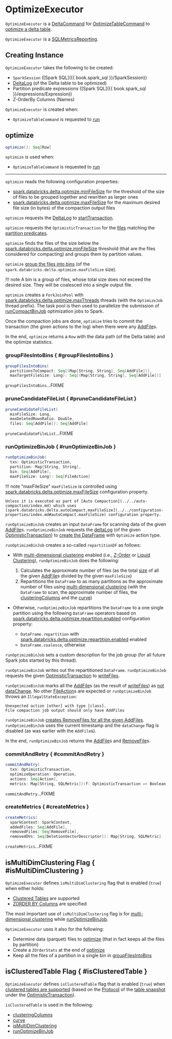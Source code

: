 # OptimizeExecutor

`OptimizeExecutor` is a [DeltaCommand](../DeltaCommand.md) for [OptimizeTableCommand](OptimizeTableCommand.md) to [optimize a delta table](#optimize).

`OptimizeExecutor` is a [SQLMetricsReporting](../../SQLMetricsReporting.md).

## Creating Instance

`OptimizeExecutor` takes the following to be created:

* <span id="sparkSession"> `SparkSession` ([Spark SQL]({{ book.spark_sql }}/SparkSession))
* <span id="deltaLog"> [DeltaLog](../../DeltaLog.md) (of the Delta table to be optimized)
* <span id="partitionPredicate"> Partition predicate expressions ([Spark SQL]({{ book.spark_sql }}/expressions/Expression))
* <span id="zOrderByColumns"> Z-OrderBy Columns (Names)

`OptimizeExecutor` is created when:

* `OptimizeTableCommand` is requested to [run](OptimizeTableCommand.md#run)

## optimize

```scala
optimize(): Seq[Row]
```

`optimize` is used when:

* `OptimizeTableCommand` is requested to [run](OptimizeTableCommand.md#run)

---

`optimize` reads the following configuration properties:

* [spark.databricks.delta.optimize.minFileSize](../../configuration-properties/DeltaSQLConf.md#spark.databricks.delta.optimize.minFileSize) for the threshold of the size of files to be grouped together and rewritten as larger ones
* [spark.databricks.delta.optimize.maxFileSize](../../configuration-properties/DeltaSQLConf.md#spark.databricks.delta.optimize.maxFileSize) for the maximum desired file size (in bytes) of the compaction output files

`optimize` requests the [DeltaLog](#deltaLog) to [startTransaction](../../DeltaLog.md#startTransaction).

`optimize` requests the `OptimisticTransaction` for the [files](../../OptimisticTransactionImpl.md#filterFiles) matching the [partition predicates](#partitionPredicate).

`optimize` finds the files of the size below the [spark.databricks.delta.optimize.minFileSize](../../configuration-properties/DeltaSQLConf.md#spark.databricks.delta.optimize.minFileSize) threshold (that are the files considered for compacting) and groups them by partition values.

`optimize` [group the files into bins](#groupFilesIntoBins) (of the `spark.databricks.delta.optimize.maxFileSize` size).

!!! note
    A bin is a group of files, whose total size does not exceed the desired size. They will be coalesced into a single output file.

`optimize` creates a `ForkJoinPool` with [spark.databricks.delta.optimize.maxThreads](../../configuration-properties/DeltaSQLConf.md#spark.databricks.delta.optimize.maxThreads) threads (with the `OptimizeJob` thread prefix). The task pool is then used to parallelize the submission of [runCompactBinJob](#runCompactBinJob) optimization jobs to Spark.

Once the compaction jobs are done, `optimize` tries to commit the transaction (the given actions to the log) when there were any [AddFile](../../AddFile.md)s.

In the end, `optimize` returns a `Row` with the data path (of the Delta table) and the optimize statistics.

### groupFilesIntoBins { #groupFilesIntoBins }

```scala
groupFilesIntoBins(
  partitionsToCompact: Seq[(Map[String, String], Seq[AddFile])],
  maxTargetFileSize: Long): Seq[(Map[String, String], Seq[AddFile])]
```

`groupFilesIntoBins`...FIXME

### pruneCandidateFileList { #pruneCandidateFileList }

```scala
pruneCandidateFileList(
  minFileSize: Long,
  maxDeletedRowsRatio: Double,
  files: Seq[AddFile]): Seq[AddFile]
```

`pruneCandidateFileList`...FIXME

### runOptimizeBinJob { #runOptimizeBinJob }

```scala
runOptimizeBinJob(
  txn: OptimisticTransaction,
  partition: Map[String, String],
  bin: Seq[AddFile],
  maxFileSize: Long): Seq[FileAction]
```

!!! note "maxFileSize"
    `maxFileSize` is controlled using [spark.databricks.delta.optimize.maxFileSize](../../configuration-properties/index.md#spark.databricks.delta.optimize.maxFileSize) configuration property.

    Unless it is executed as part of [Auto Compaction](../../auto-compaction/index.md) which uses [spark.databricks.delta.autoCompact.maxFileSize](../../configuration-properties/index.md#autoCompact.maxFileSize) configuration property.

`runOptimizeBinJob` creates an input `DataFrame` for scanning data of the given [AddFile](../../AddFile.md)s. `runOptimizeBinJob` requests the [deltaLog](../../OptimisticTransaction.md#deltaLog) (of the given [OptimisticTransaction](../../OptimisticTransaction.md)) to [create the DataFrame](../../DeltaLog.md#createDataFrame) with `Optimize` action type.

`runOptimizeBinJob` creates a so-called `repartitionDF` as follows:

* With [multi-dimensional clustering](#isMultiDimClustering) enabled (i.e., [Z-Order](index.md#z-ordering) or [Liquid Clustering](../../liquid-clustering/index.md)), `runOptimizeBinJob` does the following:

    1. Calculates the approximate number of files (as the total [size](../../AddFile.md#size) of all the given [AddFile](../../AddFile.md)s divided by the given `maxFileSize`)
    1. Repartitions the `DataFrame` to as many partitions as the approximate number of files using [multi-dimensional clustering](MultiDimClustering.md#cluster) (with the `DataFrame` to scan, the approximate number of files, the [clusteringColumns](#clusteringColumns) and the [curve](#curve))

* Otherwise, `runOptimizeBinJob` repartitions the `DataFrame` to a one single partition using the following `DataFrame` operators based on [spark.databricks.delta.optimize.repartition.enabled](../../configuration-properties/index.md#spark.databricks.delta.optimize.repartition.enabled) configuration property:

    * `DataFrame.repartition` with [spark.databricks.delta.optimize.repartition.enabled](../../configuration-properties/index.md#spark.databricks.delta.optimize.repartition.enabled) enabled
    * `DataFrame.coalesce`, otherwise

`runOptimizeBinJob` sets a custom description for the job group (for all future Spark jobs started by this thread).

`runOptimizeBinJob` writes out the repartitioned `DataFrame`. `runOptimizeBinJob` requests the given [OptimisticTransaction](../../OptimisticTransaction.md) to [writeFiles](../../TransactionalWrite.md#writeFiles).

`runOptimizeBinJob` marks all the [AddFile](../../AddFile.md)s (as the result of [writeFiles](../../TransactionalWrite.md#writeFiles)) as [not dataChange](../../AddFile.md#dataChange). No other [FileAction](../../FileAction.md)s are expected or `runOptimizeBinJob` throws an `IllegalStateException`:

```text
Unexpected action [other] with type [class].
File compaction job output should only have AddFiles
```

`runOptimizeBinJob` [creates RemoveFiles for all the given AddFiles](../../AddFile.md#removeWithTimestamp). `runOptimizeBinJob` uses the current timestamp and the `dataChange` flag is disabled (as was earlier with the `AddFile`s).

In the end, `runOptimizeBinJob` returns the [AddFile](../../AddFile.md)s and [RemoveFile](../../RemoveFile.md)s.

### commitAndRetry { #commitAndRetry }

```scala
commitAndRetry(
  txn: OptimisticTransaction,
  optimizeOperation: Operation,
  actions: Seq[Action],
  metrics: Map[String, SQLMetric])(f: OptimisticTransaction => Boolean): Unit
```

`commitAndRetry`...FIXME

### createMetrics { #createMetrics }

```scala
createMetrics(
  sparkContext: SparkContext,
  addedFiles: Seq[AddFile],
  removedFiles: Seq[RemoveFile],
  removedDVs: Seq[DeletionVectorDescriptor]): Map[String, SQLMetric]
```

`createMetrics`...FIXME

## isMultiDimClustering Flag { #isMultiDimClustering }

`OptimizeExecutor` defines `isMultiDimClustering` flag that is enabled (`true`) when either holds:

* [Clustered Tables](#isClusteredTable) are supported
* [ZORDER BY Columns](#zOrderByColumns) are specified

The most important use of `isMultiDimClustering` flag is for [multi-dimensional clustering](MultiDimClustering.md#cluster) while [runOptimizeBinJob](#runOptimizeBinJob).

`OptimizeExecutor` uses it also for the following:

* Determine data (parquet) files to [optimize](#optimize) (that in fact keeps all the files by partition)
* Create a `ZOrderStats` at the end of [optimize](#optimize)
* Keep all the files of a partition in a single bin in [groupFilesIntoBins](#groupFilesIntoBins)

## isClusteredTable Flag { #isClusteredTable }

`OptimizeExecutor` defines `isClusteredTable` flag that is enabled (`true`) when [clustered tables are supported](../../liquid-clustering/ClusteredTableUtilsBase.md#isSupported) (based on the [Protocol](../../Snapshot.md#protocol) of the [table snapshot](../../OptimisticTransaction.md#snapshot) under the [OptimisticTransaction](#txn)).

`isClusteredTable` is used in the following:

* [clusteringColumns](#clusteringColumns)
* [curve](#curve)
* [isMultiDimClustering](#isMultiDimClustering)
* [runOptimizeBinJob](#runOptimizeBinJob)
